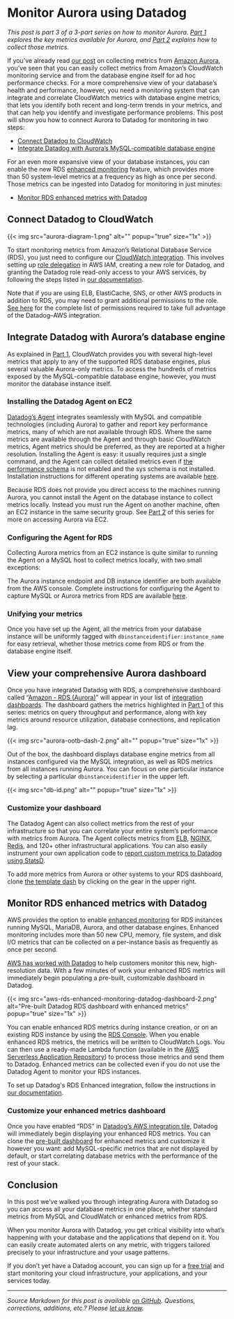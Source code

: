 # Monitor Aurora using Datadog


*This post is part 3 of a 3-part series on how to monitor Aurora. [Part 1](https://www.datadoghq.com/blog/monitoring-amazon-aurora-performance-metrics) explores the key metrics available for Aurora, and [Part 2](https://www.datadoghq.com/blog/how-to-collect-aurora-metrics) explains how to collect those metrics.*

If you’ve already read [our post](https://www.datadoghq.com/blog/how-to-collect-aurora-metrics) on collecting metrics from [Amazon Aurora](https://aws.amazon.com/rds/aurora/), you’ve seen that you can easily collect metrics from Amazon’s CloudWatch monitoring service and from the database engine itself for ad hoc performance checks. For a more comprehensive view of your database’s health and performance, however, you need a monitoring system that can integrate and correlate CloudWatch metrics with database engine metrics, that lets you identify both recent and long-term trends in your metrics, and that can help you identify and investigate performance problems. This post will show you how to connect Aurora to Datadog for monitoring in two steps:



-   [Connect Datadog to CloudWatch](#connect-datadog-to-cloudwatch)
-   [Integrate Datadog with Aurora’s MySQL-compatible database engine](#integrate-datadog-with-auroras-database-engine)



For an even more expansive view of your database instances, you can enable the new RDS [enhanced monitoring](https://aws.amazon.com/blogs/aws/new-enhanced-monitoring-for-amazon-rds-mysql-5-6-mariadb-and-aurora/) feature, which provides more than 50 system-level metrics at a frequency as high as once per second. Those metrics can be ingested into Datadog for monitoring in just minutes:



-   [Monitor RDS enhanced metrics with Datadog](#monitor-rds-enhanced-metrics-with-datadog)



Connect Datadog to CloudWatch
-----------------------------


{{< img src="aurora-diagram-1.png" alt="" popup="true" size="1x" >}}

To start monitoring metrics from Amazon’s Relational Database Service (RDS), you just need to configure our [CloudWatch integration](https://docs.datadoghq.com/integrations/aws/). This involves setting up [role delegation](https://docs.aws.amazon.com/IAM/latest/UserGuide/best-practices.html#delegate-using-roles) in AWS IAM, creating a new role for Datadog, and granting the Datadog role read-only access to your AWS services, by following the steps listed in [our documentation](https://docs.datadoghq.com/integrations/amazon_web_services/#setup).

Note that if you are using ELB, ElastiCache, SNS, or other AWS products in addition to RDS, you may need to grant additional permissions to the role. [See here](https://docs.datadoghq.com/integrations/aws/) for the complete list of permissions required to take full advantage of the Datadog–AWS integration.

Integrate Datadog with Aurora’s database engine
-----------------------------------------------


As explained in [Part 1](https://www.datadoghq.com/blog/monitoring-amazon-aurora-performance-metrics), CloudWatch provides you with several high-level metrics that apply to any of the supported RDS database engines, plus several valuable Aurora-only metrics. To access the hundreds of metrics exposed by the MySQL-compatible database engine, however, you must monitor the database instance itself.

### Installing the Datadog Agent on EC2


[Datadog’s Agent](https://github.com/DataDog/dd-agent) integrates seamlessly with MySQL and compatible technologies (including Aurora) to gather and report key performance metrics, many of which are not available through RDS. Where the same metrics are available through the Agent and through basic CloudWatch metrics, Agent metrics should be preferred, as they are reported at a higher resolution. Installing the Agent is easy: it usually requires just a single command, and the Agent can collect detailed metrics even if [the performance schema](https://www.datadoghq.com/blog/how-to-collect-aurora-metrics/#querying-the-performance-schema-and-sys-schema) is not enabled and the sys schema is not installed. Installation instructions for different operating systems are available [here](https://app.datadoghq.com/account/settings#agent).

Because RDS does not provide you direct access to the machines running Aurora, you cannot install the Agent on the database instance to collect metrics locally. Instead you must run the Agent on another machine, often an EC2 instance in the same security group. See [Part 2](https://www.datadoghq.com/blog/how-to-collect-aurora-metrics#connecting-to-your-rds-instance) of this series for more on accessing Aurora via EC2.

### Configuring the Agent for RDS


Collecting Aurora metrics from an EC2 instance is quite similar to running the Agent on a MySQL host to collect metrics locally, with two small exceptions:


The Aurora instance endpoint and DB instance identifier are both available from the AWS console. Complete instructions for configuring the Agent to capture MySQL or Aurora metrics from RDS are available [here](https://docs.datadoghq.com/integrations/awsrds/).

### Unifying your metrics


Once you have set up the Agent, all the metrics from your database instance will be uniformly tagged with `dbinstanceidentifier:instance_name` for easy retrieval, whether those metrics come from RDS or from the database engine itself.

View your comprehensive Aurora dashboard
----------------------------------------


Once you have integrated Datadog with RDS, a comprehensive dashboard called “[Amazon - RDS (Aurora)](https://app.datadoghq.com/screen/integration/aws_rds_aurora)” will appear in your list of [integration dashboards](https://app.datadoghq.com/dash/list). The dashboard gathers the metrics highlighted in [Part 1](https://www.datadoghq.com/blog/monitoring-amazon-aurora-performance-metrics) of this series: metrics on query throughput and performance, along with key metrics around resource utilization, database connections, and replication lag.

{{< img src="aurora-ootb-dash-2.png" alt="" popup="true" size="1x" >}}

Out of the box, the dashboard displays database engine metrics from all instances configured via the MySQL integration, as well as RDS metrics from all instances running Aurora. You can focus on one particular instance by selecting a particular `dbinstanceidentifier` in the upper left.

{{< img src="db-id.png" alt="" popup="true" size="1x" >}}

### Customize your dashboard


The Datadog Agent can also collect metrics from the rest of your infrastructure so that you can correlate your entire system’s performance with metrics from Aurora. The Agent collects metrics from [ELB](https://www.datadoghq.com/blog/top-elb-health-and-performance-metrics/), [NGINX](https://www.datadoghq.com/blog/how-to-monitor-nginx/), [Redis](https://www.datadoghq.com/blog/how-to-monitor-redis-performance-metrics/), and 120+ other infrastructural applications. You can also easily instrument your own application code to [report custom metrics to Datadog using StatsD](https://www.datadoghq.com/blog/statsd/).

To add more metrics from Aurora or other systems to your RDS dashboard, clone [the template dash](https://app.datadoghq.com/screen/integration/aws_rds_aurora) by clicking on the gear in the upper right.

Monitor RDS enhanced metrics with Datadog
-----------------------------------------


AWS provides the option to enable [enhanced monitoring](https://docs.aws.amazon.com/AmazonRDS/latest/UserGuide/USER_Monitoring.OS.html) for RDS instances running MySQL, MariaDB, Aurora, and other database engines. Enhanced monitoring includes more than 50 new CPU, memory, file system, and disk I/O metrics that can be collected on a per-instance basis as frequently as once per second.

[AWS has worked with Datadog](https://aws.amazon.com/blogs/aws/using-enhanced-rds-monitoring-with-datadog/) to help customers monitor this new, high-resolution data. With a few minutes of work your enhanced RDS metrics will immediately begin populating a pre-built, customizable dashboard in Datadog.

{{< img src="aws-rds-enhanced-monitoring-datadog-dashboard-2.png" alt="Pre-built Datadog RDS dashboard with enhanced metrics" popup="true" size="1x" >}}

You can enable enhanced RDS metrics during instance creation, or on an existing RDS instance by using the [RDS Console](https://console.aws.amazon.com/rds/home). When you enable enhanced RDS metrics, the metrics will be written to CloudWatch Logs. You can then use a ready-made Lambda function (available in the [AWS Serverless Application Repository](/blog/datadog-in-aws-serverless/)) to process those metrics and send them to Datadog. Enhanced metrics can be collected even if you do not use the Datadog Agent to monitor your RDS instances.

To set up Datadog's RDS Enhanced integration, follow the instructions in [our documentation](https://docs.datadoghq.com/integrations/amazon_rds/#enhanced-rds-integration).

### Customize your enhanced metrics dashboard


Once you have enabled “RDS” in [Datadog’s AWS integration tile](https://app.datadoghq.com/account/settings#integrations/amazon_web_services), Datadog will immediately begin displaying your enhanced RDS metrics. You can clone the [pre-built dashboard](https://app.datadoghq.com/dash/integration/aws_rds_enhanced_metrics) for enhanced metrics and customize it however you want: add MySQL-specific metrics that are not displayed by default, or start correlating database metrics with the performance of the rest of your stack.


Conclusion
----------


In this post we’ve walked you through integrating Aurora with Datadog so you can access all your database metrics in one place, whether standard metrics from MySQL and CloudWatch or enhanced metrics from RDS.

When you monitor Aurora with Datadog, you get critical visibility into what’s happening with your database and the applications that depend on it. You can easily create automated alerts on any metric, with triggers tailored precisely to your infrastructure and your usage patterns.

If you don’t yet have a Datadog account, you can sign up for a <a href="#" class="sign-up-trigger">free trial</a> and start monitoring your cloud infrastructure, your applications, and your services today.

------------------------------------------------------------------------


*Source Markdown for this post is available [on GitHub](https://github.com/DataDog/the-monitor/blob/master/rds-aurora/monitor_aurora_using_datadog.md). Questions, corrections, additions, etc.? Please [let us know](https://github.com/DataDog/the-monitor/issues).*
